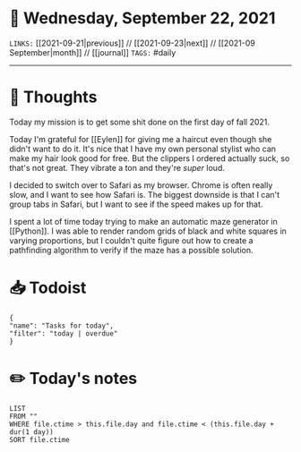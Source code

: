 # 📅 Wednesday, September 22, 2021
`LINKS:` [[2021-09-21|previous]] // [[2021-09-23|next]] // [[2021-09 September|month]] // [[journal]] 
`TAGS:` #daily

---
# 💭 Thoughts
Today my mission is to get some shit done on the first day of fall 2021. 

Today I'm grateful for [[Eylen]] for giving me a haircut even though she didn't want to do it. It's nice that I have my own personal stylist who can make my hair look good for free. But the clippers I ordered actually suck, so that's not great. They vibrate a ton and they're *super* loud. 

I decided to switch over to Safari as my browser. Chrome is often really slow, and I want to see how Safari is. The biggest downside is that I can't group tabs in Safari, but I want to see if the speed makes up for that. 

I spent a lot of time today trying to make an automatic maze generator in [[Python]]. I was able to render random grids of black and white squares in varying proportions, but I couldn't quite figure out how to create a pathfinding algorithm to verify if the maze has a possible solution. 

# 📥 Todoist
```todoist
{
"name": "Tasks for today",
"filter": "today | overdue"
}
```

# ✏️ Today's notes
```dataview
LIST 
FROM ""
WHERE file.ctime > this.file.day and file.ctime < (this.file.day + dur(1 day))
SORT file.ctime
```
